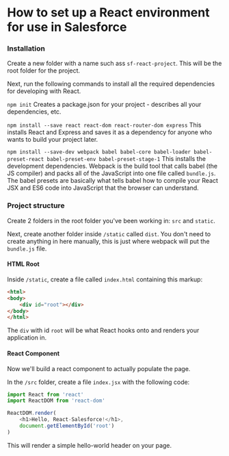 # How to set up a React environment for use in Salesforce

### Installation
Create a new folder with a name such ass `sf-react-project`. This will be the root folder for the project.

Next, run the following commands to install all the required dependencies for developing with React.

`npm init`
Creates a package.json for your project - describes all your dependencies, etc.

`npm install --save react react-dom react-router-dom express`
This installs React and Express and saves it as a dependency for anyone who wants to build your project later.

`npm install --save-dev webpack babel babel-core babel-loader babel-preset-react babel-preset-env babel-preset-stage-1`
This installs the development dependencies. Webpack is the build tool that calls babel (the JS compiler) and packs all of the JavaScript into one file called `bundle.js`. The babel presets are basically what tells babel how to compile your React JSX and ES6 code into JavaScript that the browser can understand.

### Project structure
Create 2 folders in the root folder you've been working in: `src` and `static`.

Next, create another folder inside `/static` called `dist`. You don't need to create anything in here manually, this is just where webpack will put the `bundle.js` file.

#### HTML Root
Inside `/static`, create a file called `index.html` containing this markup:
```html
<html>
<body>
    <div id="root"></div>
</body>
</html>
```
The `div` with id `root` will be what React hooks onto and renders your application in.

#### React Component
Now we'll build a react component to actually populate the page.

In the `/src` folder, create a file `index.jsx` with the following code:
```js
import React from 'react'
import ReactDOM from 'react-dom'

ReactDOM.render(
    <h1>Hello, React-Salesforce!</h1>,
    document.getElementById('root')
)
```
This will render a simple hello-world header on your page.


